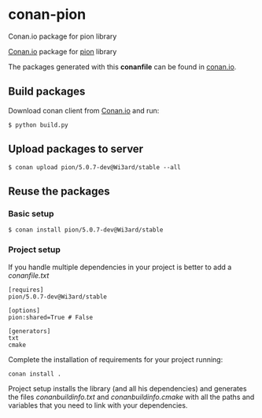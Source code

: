 # conan-pion
Conan.io package for pion library

[Conan.io](https://conan.io) package for [pion](https://github.com/splunk/pion) library

The packages generated with this **conanfile** can be found in [conan.io](https://www.conan.io/source/pion/5.0.7-dev/Wi3ard/stable).

## Build packages

Download conan client from [Conan.io](https://conan.io) and run:

    $ python build.py

## Upload packages to server

    $ conan upload pion/5.0.7-dev@Wi3ard/stable --all

## Reuse the packages

### Basic setup

    $ conan install pion/5.0.7-dev@Wi3ard/stable
    
### Project setup

If you handle multiple dependencies in your project is better to add a *conanfile.txt*
    
    [requires]
    pion/5.0.7-dev@Wi3ard/stable

    [options]
    pion:shared=True # False
    
    [generators]
    txt
    cmake

Complete the installation of requirements for your project running:

    conan install . 

Project setup installs the library (and all his dependencies) and generates the files *conanbuildinfo.txt* and *conanbuildinfo.cmake* with all the paths and variables that you need to link with your dependencies.
